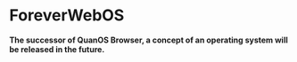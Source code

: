 # ForeverWebOS
**The successor of QuanOS Browser, a concept of an operating system will be released in the future.**
